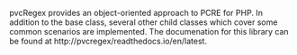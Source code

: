 pvcRegex provides an object-oriented approach to PCRE for PHP.  In addition to the base class, several other child 
classes which cover some common scenarios are implemented.  The documenation for this library can be found at 
http://pvcregex/readthedocs.io/en/latest.
